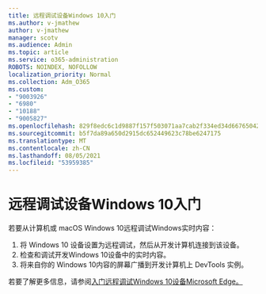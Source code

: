 ```yaml
---
title: 远程调试设备Windows 10入门
ms.author: v-jmathew
author: v-jmathew
manager: scotv
ms.audience: Admin
ms.topic: article
ms.service: o365-administration
ROBOTS: NOINDEX, NOFOLLOW
localization_priority: Normal
ms.collection: Adm_O365
ms.custom:
- "9003926"
- "6980"
- "10188"
- "9005827"
ms.openlocfilehash: 829f8edc6c1d9887f157f503071aa7cab2f334ed34d66765042a42a4d7d97113
ms.sourcegitcommit: b5f7da89a650d2915dc652449623c78be6247175
ms.translationtype: MT
ms.contentlocale: zh-CN
ms.lasthandoff: 08/05/2021
ms.locfileid: "53959385"
---
```

# <a name="get-started-with-remotely-debugging-windows-10-devices"></a>远程调试设备Windows 10入门

若要从计算机或 macOS Windows 10远程调试Windows实时内容：

1. 将 Windows 10 设备设置为远程调试，然后从开发计算机连接到该设备。
2. 检查和调试开发Windows 10设备中的实时内容。
3. 将来自你的 Windows 10内容的屏幕广播到开发计算机上 DevTools 实例。

若要了解更多信息，请参阅[入门远程调试Windows 10设备Microsoft Edge。](https://go.microsoft.com/fwlink/?linkid=2142172)
